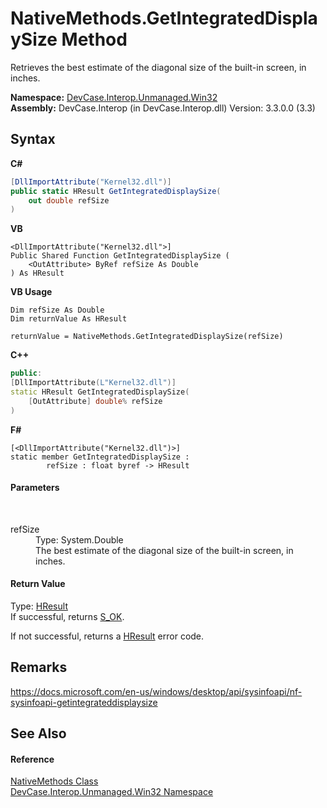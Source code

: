 # NativeMethods.GetIntegratedDisplaySize Method 
 

Retrieves the best estimate of the diagonal size of the built-in screen, in inches.

**Namespace:**&nbsp;<a href="N_DevCase_Interop_Unmanaged_Win32">DevCase.Interop.Unmanaged.Win32</a><br />**Assembly:**&nbsp;DevCase.Interop (in DevCase.Interop.dll) Version: 3.3.0.0 (3.3)

## Syntax

**C#**<br />
``` C#
[DllImportAttribute("Kernel32.dll")]
public static HResult GetIntegratedDisplaySize(
	out double refSize
)
```

**VB**<br />
``` VB
<DllImportAttribute("Kernel32.dll">]
Public Shared Function GetIntegratedDisplaySize ( 
	<OutAttribute> ByRef refSize As Double
) As HResult
```

**VB Usage**<br />
``` VB Usage
Dim refSize As Double
Dim returnValue As HResult

returnValue = NativeMethods.GetIntegratedDisplaySize(refSize)
```

**C++**<br />
``` C++
public:
[DllImportAttribute(L"Kernel32.dll")]
static HResult GetIntegratedDisplaySize(
	[OutAttribute] double% refSize
)
```

**F#**<br />
``` F#
[<DllImportAttribute("Kernel32.dll")>]
static member GetIntegratedDisplaySize : 
        refSize : float byref -> HResult 

```


#### Parameters
&nbsp;<dl><dt>refSize</dt><dd>Type: System.Double<br />The best estimate of the diagonal size of the built-in screen, in inches.</dd></dl>

#### Return Value
Type: <a href="T_DevCase_Interop_Unmanaged_Win32_Enums_HResult">HResult</a><br />If successful, returns <a href="T_DevCase_Interop_Unmanaged_Win32_Enums_HResult">S_OK</a>. 

 If not successful, returns a <a href="T_DevCase_Interop_Unmanaged_Win32_Enums_HResult">HResult</a> error code.

## Remarks
<a href="https://docs.microsoft.com/en-us/windows/desktop/api/sysinfoapi/nf-sysinfoapi-getintegrateddisplaysize" target="_blank">https://docs.microsoft.com/en-us/windows/desktop/api/sysinfoapi/nf-sysinfoapi-getintegrateddisplaysize</a>

## See Also


#### Reference
<a href="T_DevCase_Interop_Unmanaged_Win32_NativeMethods">NativeMethods Class</a><br /><a href="N_DevCase_Interop_Unmanaged_Win32">DevCase.Interop.Unmanaged.Win32 Namespace</a><br />